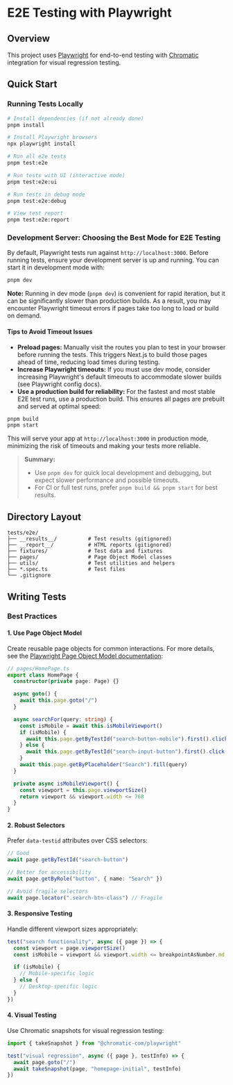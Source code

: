 # E2E Testing with Playwright

## Overview

This project uses [Playwright](https://playwright.dev/) for end-to-end testing with [Chromatic](https://www.chromatic.com/) integration for visual regression testing.

## Quick Start

### Running Tests Locally

```bash
# Install dependencies (if not already done)
pnpm install

# Install Playwright browsers
npx playwright install

# Run all e2e tests
pnpm test:e2e

# Run tests with UI (interactive mode)
pnpm test:e2e:ui

# Run tests in debug mode
pnpm test:e2e:debug

# View test report
pnpm test:e2e:report
```

### Development Server: Choosing the Best Mode for E2E Testing

By default, Playwright tests run against `http://localhost:3000`. Before running tests, ensure your development server is up and running. You can start it in development mode with:

```bash
pnpm dev
```

**Note:** Running in dev mode (`pnpm dev`) is convenient for rapid iteration, but it can be significantly slower than production builds. As a result, you may encounter Playwright timeout errors if pages take too long to load or build on demand.

#### Tips to Avoid Timeout Issues

- **Preload pages:** Manually visit the routes you plan to test in your browser before running the tests. This triggers Next.js to build those pages ahead of time, reducing load times during testing.
- **Increase Playwright timeouts:** If you must use dev mode, consider increasing Playwright's default timeouts to accommodate slower builds (see Playwright config docs).
- **Use a production build for reliability:** For the fastest and most stable E2E test runs, use a production build. This ensures all pages are prebuilt and served at optimal speed:

```bash
pnpm build
pnpm start
```

This will serve your app at `http://localhost:3000` in production mode, minimizing the risk of timeouts and making your tests more reliable.

> **Summary:**
>
> - Use `pnpm dev` for quick local development and debugging, but expect slower performance and possible timeouts.
> - For CI or full test runs, prefer `pnpm build && pnpm start` for best results.

## Directory Layout

```
tests/e2e/
├── __results__/          # Test results (gitignored)
├── __report__/           # HTML reports (gitignored)
├── fixtures/             # Test data and fixtures
├── pages/                # Page Object Model classes
├── utils/                # Test utilities and helpers
├── *.spec.ts             # Test files
└── .gitignore
```

## Writing Tests

### Best Practices

#### 1. Use Page Object Model

Create reusable page objects for common interactions. For more details, see the [Playwright Page Object Model documentation](https://playwright.dev/docs/pom):

```typescript
// pages/HomePage.ts
export class HomePage {
  constructor(private page: Page) {}

  async goto() {
    await this.page.goto("/")
  }

  async searchFor(query: string) {
    const isMobile = await this.isMobileViewport()
    if (isMobile) {
      await this.page.getByTestId("search-button-mobile").first().click()
    } else {
      await this.page.getByTestId("search-input-button").first().click()
    }
    await this.page.getByPlaceholder("Search").fill(query)
  }

  private async isMobileViewport() {
    const viewport = this.page.viewportSize()
    return viewport && viewport.width <= 768
  }
}
```

#### 2. Robust Selectors

Prefer `data-testid` attributes over CSS selectors:

```typescript
// Good
await page.getByTestId("search-button")

// Better for accessibility
await page.getByRole("button", { name: "Search" })

// Avoid fragile selectors
await page.locator(".search-btn-class") // Fragile
```

#### 3. Responsive Testing

Handle different viewport sizes appropriately:

```typescript
test("search functionality", async ({ page }) => {
  const viewport = page.viewportSize()
  const isMobile = viewport && viewport.width <= breakpointAsNumber.md

  if (isMobile) {
    // Mobile-specific logic
  } else {
    // Desktop-specific logic
  }
})
```

#### 4. Visual Testing

Use Chromatic snapshots for visual regression testing:

```typescript
import { takeSnapshot } from "@chromatic-com/playwright"

test("visual regression", async ({ page }, testInfo) => {
  await page.goto("/")
  await takeSnapshot(page, "homepage-initial", testInfo)
})
```
